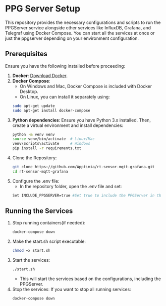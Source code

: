 # PPG Server Setup

This repository provides the necessary configurations and scripts to run the PPGServer service alongside other services like InfluxDB, Grafana, and Telegraf using Docker Compose. You can start all the services at once or just the ppgserver depending on your environment configuration.


## Prerequisites

Ensure you have the following installed before proceeding:

1. **Docker**: [Download Docker](https://www.docker.com/products/docker-desktop).
2. **Docker Compose**:
   - On Windows and Mac, Docker Compose is included with Docker Desktop.
   - On Linux, you can install it separately using:
   ```bash
   sudo apt-get update
   sudo apt-get install docker-compose
   ```
3. **Python dependencies**: Ensure you have Python 3.x installed. Then, create a virtual environment and install dependencies:
   ```bash
   python -m venv venv
   source venv/bin/activate  # Linux/Mac
   venv\Scripts\activate     # Windows
   pip install -r requirements.txt
   ```
4. Clone the Repository:
   ```bash
   git clone https://github.com/Apptimia/rt-sensor-mqtt-grafana.git
   cd rt-sensor-mqtt-grafana
   ```
5. Configure the .env file:
   - In the repository folder, open the .env file and set:
   ```bash
   Set INCLUDE_PPGSERVER=true #Set true to include the PPGServer in the setup.
   ```
## Running the Services
1. Stop running containers(if needed):
   ```bash
   docker-compose down
   ```
2. Make the start.sh script executable:
   ```bash
   chmod +x start.sh
   ```
3. Start the services:
   ```bash
   ./start.sh
   ```
   - This will start the services based on the configurations, including the PPGServer.
4. Stop the services: If you want to stop all running services:
   ```bash
   docker-compose down
   ```